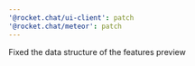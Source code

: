 ```yaml
---
'@rocket.chat/ui-client': patch
'@rocket.chat/meteor': patch
---
```


Fixed the data structure of the features preview

